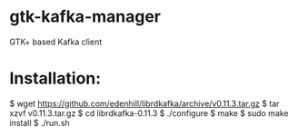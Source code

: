 # gtk-kafka-manager

GTK+ based Kafka client

# Installation:

$ wget https://github.com/edenhill/librdkafka/archive/v0.11.3.tar.gz
$ tar xzvf v0.11.3.tar.gz
$ cd librdkafka-0.11.3
$ ./configure
$ make
$ sudo make install
$ ./run.sh

